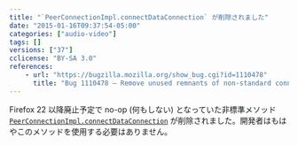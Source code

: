 ```yaml
---
title: "`PeerConnectionImpl.connectDataConnection` が削除されました"
date: "2015-01-16T09:37:54-05:00"
categories: ["audio-video"]
tags: []
versions: ["37"]
cclicense: "BY-SA 3.0"
references:
    - url: "https://bugzilla.mozilla.org/show_bug.cgi?id=1110478"
      title: "Bug 1110478 – Remove unused remnants of non-standard connectDataConnection from Bug 852908"
---
```

Firefox 22 以降廃止予定で no-op (何もしない) となっていた非標準メソッド [`PeerConnectionImpl.connectDataConnection`](https://hacks.mozilla.org/2012/11/progress-update-on-webrtc-for-firefox-on-desktop/) が削除されました。開発者はもはやこのメソッドを使用する必要はありません。
